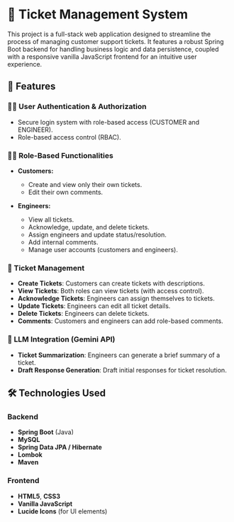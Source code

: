 # 🎫 Ticket Management System

This project is a full-stack web application designed to streamline the process of managing customer support tickets. It features a robust Spring Boot backend for handling business logic and data persistence, coupled with a responsive vanilla JavaScript frontend for an intuitive user experience.

## 🚀 Features

### 🧑‍💼 User Authentication & Authorization
- Secure login system with role-based access (CUSTOMER and ENGINEER).
- Role-based access control (RBAC).

### 👨‍💻 Role-Based Functionalities
- **Customers:**
  - Create and view only their own tickets.
  - Edit their own comments.

- **Engineers:**
  - View all tickets.
  - Acknowledge, update, and delete tickets.
  - Assign engineers and update status/resolution.
  - Add internal comments.
  - Manage user accounts (customers and engineers).

### 📝 Ticket Management
- **Create Tickets**: Customers can create tickets with descriptions.
- **View Tickets**: Both roles can view tickets (with access control).
- **Acknowledge Tickets**: Engineers can assign themselves to tickets.
- **Update Tickets**: Engineers can edit all ticket details.
- **Delete Tickets**: Engineers can delete tickets.
- **Comments**: Customers and engineers can add role-based comments.

### 🤖 LLM Integration (Gemini API)
- **Ticket Summarization**: Engineers can generate a brief summary of a ticket.
- **Draft Response Generation**: Draft initial responses for ticket resolution.

## 🛠️ Technologies Used

### Backend
- **Spring Boot** (Java)
- **MySQL**
- **Spring Data JPA / Hibernate**
- **Lombok**
- **Maven**

### Frontend
- **HTML5**, **CSS3**
- **Vanilla JavaScript**
- **Lucide Icons** (for UI elements)
